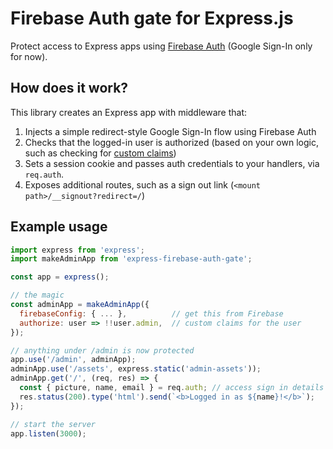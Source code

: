 # Firebase Auth gate for Express.js

Protect access to Express apps using [Firebase Auth](https://firebase.google.com/products/auth) (Google Sign-In only for now).

## How does it work?

This library creates an Express app with middleware that:

1. Injects a simple redirect-style Google Sign-In flow using Firebase Auth
2. Checks that the logged-in user is authorized (based on your own logic, such as checking for [custom claims](https://firebase.google.com/docs/auth/admin/custom-claims#defining_roles_via_backend_script))
3. Sets a session cookie and passes auth credentials to your handlers, via `req.auth`.
4. Exposes additional routes, such as a sign out link (`<mount path>/__signout?redirect=/`)

## Example usage

```js
import express from 'express';
import makeAdminApp from 'express-firebase-auth-gate';

const app = express();

// the magic
const adminApp = makeAdminApp({
  firebaseConfig: { ... },          // get this from Firebase
  authorize: user => !!user.admin,  // custom claims for the user
});

// anything under /admin is now protected
app.use('/admin', adminApp);
adminApp.use('/assets', express.static('admin-assets'));
adminApp.get('/', (req, res) => {
  const { picture, name, email } = req.auth; // access sign in details
  res.status(200).type('html').send(`<b>Logged in as ${name}!</b>`);
});

// start the server
app.listen(3000);
```